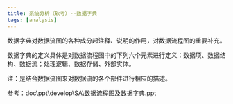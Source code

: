 ```yaml
---
title: 系统分析（软考）--数据字典
tags: [analysis]
---
```


数据字典对数据流图的各种成分起注释、说明的作用，对数据流程图的重要补充。

数据字典的定义具体是对数据流程图中的下列六个元素进行定义：数据项、数据结构、数据流；处理逻辑、数据存储、外部实体。

注：是结合数据流图来对数据流的各个部件进行相应的描述。

参考：doc\ppt\develop\SA\数据流程图及数据字典.ppt